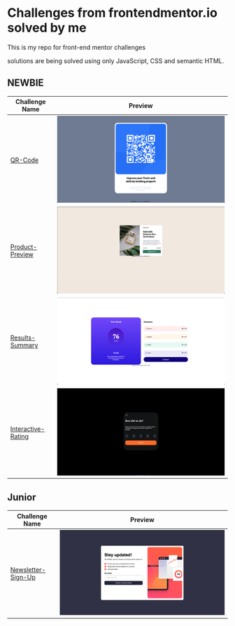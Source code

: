 # Challenges from frontendmentor.io solved by me   

This is my repo for front-end mentor challenges  

solutions are being solved using only JavaScript, CSS and semantic HTML. 



## NEWBIE


| Challenge Name       | Preview                                 |
|----------------------|-----------------------------------------|
| [QR-Code](https://ud39.github.io/frontend-mentor/qr-code-component/) | ![qr-code-component preview](preview-images/qr-code.png) |
| [Product-Preview](https://ud39.github.io/frontend-mentor/product-preview-card-component/) | ![product-preview preview](preview-images/product-preview.png)|
| [Results-Summary](https://ud39.github.io/frontend-mentor/results-summary-component/) | ![results-summary preview](preview-images/results-summary.png)|
| [Interactive-Rating](https://ud39.github.io/frontend-mentor/interactive-rating-component/) | ![interactive-rating preview](preview-images/interactive-rating.png)|


## Junior

| Challenge Name       | Preview                                 |
|----------------------|-----------------------------------------|
| [Newsletter-Sign-Up](https://ud39.github.io/frontend-mentor/newsletter/) | ![newsletter-sign-up preview](preview-images/newsletter-sign-up.png) |
